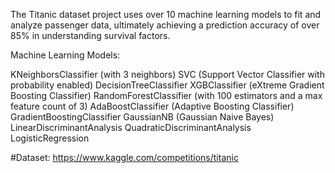 The Titanic dataset project uses over 10 machine learning models to fit and analyze passenger data, ultimately achieving a prediction accuracy of over 85% in understanding survival factors.

Machine Learning Models:

KNeighborsClassifier (with 3 neighbors)
SVC (Support Vector Classifier with probability enabled)
DecisionTreeClassifier
XGBClassifier (eXtreme Gradient Boosting Classifier)
RandomForestClassifier (with 100 estimators and a max feature count of 3)
AdaBoostClassifier (Adaptive Boosting Classifier)
GradientBoostingClassifier
GaussianNB (Gaussian Naive Bayes)
LinearDiscriminantAnalysis
QuadraticDiscriminantAnalysis
LogisticRegression

#Dataset: https://www.kaggle.com/competitions/titanic
